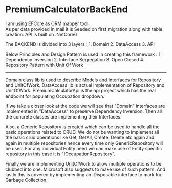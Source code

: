 # PremiumCalculatorBackEnd

I am using EFCore as ORM mapper tool.  
As per data provided in mail it is Seeded on first migration along with table creation.
API is built on .NetCore6

The BACKEND is divided into 3 layers :
	1. Domain
	2. DataAccess
	3. API

Below Principles and Design Pattern is used in creating this framework :
	1. Dependency Inversion
	2. Interface Segregation
	3. Open Closed
	4. Repository Pattern with Unit Of Work
	



---------------------------------------------------------------------------------------------

Domain class lib is used to describe Models and Interfaces for Repository and UnitOfWork.
DataAccess lib is actual implementation of Repository and UnitOfWork.
PremiumCalculatorApi is the api project which has the real endpoint for populating Occupation
dropdown.

If we take a closer look at the code we will see that "Domain" interfaces are implemented
in "DataAccess" to preserve Dependency Inversion.
Then all the concrete classes are implementing their Interfaces.

Also, a Generic Repository is created which can be used to handle all the basic operations
related to CRUD.
We do not be wanting to implement all the basic crud operations like Get, GetAll, Create,
Delete etc again and again in multiple repositories hence every time only GenericRepository
will be used.
For any individual Entity need we can make use of Entity specific repository in this case
it is "IOccupationRepository".

Finally we are implementing UnitOfWork to allow multiple operations to be clubbed into one.
Microsoft also suggests to make use of such pattern.
And lastly this is covered by implementing an IDisposable interface to mark for Garbage Collection.




